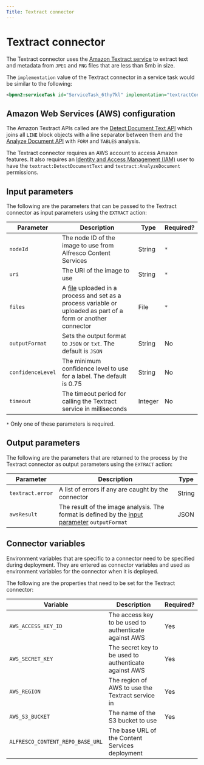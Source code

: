 ```yaml
---
Title: Textract connector
---
```


# Textract connector
The Textract connector uses the [Amazon Textract service](https://aws.amazon.com/textract/) to extract text and metadata from `JPEG` and `PNG` files that are less than 5mb in size.

The `implementation` value of the Textract connector in a service task would be similar to the following:

```xml
<bpmn2:serviceTask id="ServiceTask_6thy7kl" implementation="textractConnector.EXTRACT" />
```

## Amazon Web Services (AWS) configuration
The Amazon Textract APIs called are the [Detect Document Text API](https://docs.aws.amazon.com/textract/latest/dg/API_DetectDocumentText.html) which joins all `LINE` block objects with a line separator between them and the [Analyze Document API](https://docs.aws.amazon.com/textract/latest/dg/API_AnalyzeDocument.html) with `FORM` and `TABLES` analysis. 

The Textract connector requires an AWS account to access Amazon features. It also requires an [Identity and Access Management (IAM)](https://aws.amazon.com/iam/) user to have the `textract:DetectDocumentText` and `textract:AnalyzeDocument` permissions. 

## Input parameters
The following are the parameters that can be passed to the Textract connector as input parameters using the `EXTRACT` action:

| Parameter | Description | Type | Required? |
| --------- | ----------- | ---- | --------- | 
| `nodeId` | The node ID of the image to use from Alfresco Content Services | String | `*` |
| `uri` | The URI of the image to use | String | `*` |
| `files` | A [file](../../files.md) uploaded in a process and set as a process variable or uploaded as part of a form or another connector | File | `*` |
| `outputFormat` | Sets the output format to `JSON` or `txt`. The default is `JSON` | String | No |
| `confidenceLevel` | The minimum confidence level to use for a label. The default is 0.75 | String | No |
| `timeout` | The timeout period for calling the Textract service in milliseconds | Integer | No | 

`*` Only one of these parameters is required.

## Output parameters
The following are the parameters that are returned to the process by the Textract connector as output parameters using the `EXTRACT` action:

| Parameter | Description | Type |
| --------  | ----------- | ---- |
| `textract.error` |  A list of errors if any are caught by the connector | String |
| `awsResult` | The result of the image analysis. The format is defined by the [input parameter](#input-parameters) `outputFormat` | JSON |

## Connector variables
Environment variables that are specific to a connector need to be specified during deployment. They are entered as connector variables and used as environment variables for the connector when it is deployed. 

The following are the properties that need to be set for the Textract connector: 

| Variable | Description | Required? |
| -------- | ----------- | --------- |
| `AWS_ACCESS_KEY_ID` | The access key to be used to authenticate against AWS | Yes |
| `AWS_SECRET_KEY` | The secret key to be used to authenticate against AWS | Yes |
| `AWS_REGION` | The region of AWS to use the Textract service in | Yes | 
| `AWS_S3_BUCKET` | The name of the S3 bucket to use | Yes |
| `ALFRESCO_CONTENT_REPO_BASE_URL` | The base URL of the Content Services deployment |
